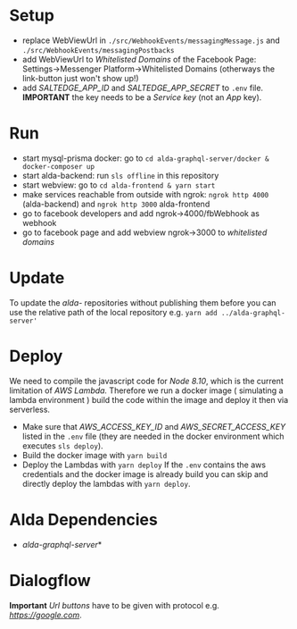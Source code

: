 # Setup
- replace WebViewUrl in `./src/WebhookEvents/messagingMessage.js` and `./src/WebhookEvents/messagingPostbacks`
- add WebViewUrl to *Whitelisted Domains* of the Facebook Page: Settings->Messenger Platform->Whitelisted Domains (otherways the link-button just won't show up!)
- add *SALTEDGE_APP_ID* and *SALTEDGE_APP_SECRET* to `.env` file. **IMPORTANT** the key needs to be a *Service key* (not an *App* key).

# Run
- start mysql-prisma docker: go to `cd alda-graphql-server/docker & docker-composer up`
- start alda-backend: run `sls offline` in this repository
- start webview: go to `cd alda-frontend & yarn start`
- make services reachable from outside with ngrok: `ngrok http 4000` (alda-backend) and `ngrok http 3000` alda-frontend
- go to facebook developers and add ngrok->4000/fbWebhook as webhook
- go to facebook page and add webview ngrok->3000 to *whitelisted domains*

# Update
To update the *alda-* repositories without publishing them before you can use the relative path of the local repository e.g. `yarn add ../alda-graphql-server'`

# Deploy
We need to compile the javascript code for *Node 8.10*, which is the current limitation of *AWS Lambda.* Therefore we run a docker image ( simulating a lambda environment ) build the code within the image and deploy it then via serverless.
- Make sure that *AWS_ACCESS_KEY_ID* and *AWS_SECRET_ACCESS_KEY* listed in the `.env` file (they are needed in the docker environment which executes `sls deploy`).
- Build the docker image with `yarn build`
- Deploy the Lambdas with `yarn deploy`
If the `.env` contains the aws credentials and the docker image is already build you can skip and directly deploy the lambdas with `yarn deploy`.

# Alda Dependencies
- *alda-graphql-server**

# Dialogflow
**Important** *Url buttons* have to be given with protocol e.g. *https://google.com*.
